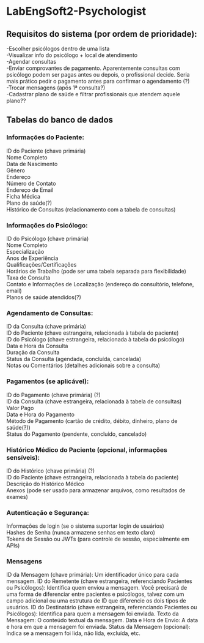# LabEngSoft2-Psychologist 

## Requisitos do sistema (por ordem de prioridade):  
-Escolher psicólogos dentro de uma lista  
-Visualizar info do psicólogo + local de atendimento  
-Agendar consultas  
-Enviar comprovantes de pagamento. Aparentemente consultas com psicólogo podem ser pagas antes ou depois, o profissional decide. Seria mais prático pedir o pagamento antes para confirmar o agendamento (?)  
-Trocar mensagens (após 1ª consulta?)  
-Cadastrar plano de saúde e filtrar profissionais que atendem aquele plano??  

## Tabelas do banco de dados

### Informações do Paciente:  
ID do Paciente (chave primária)  
Nome Completo  
Data de Nascimento  
Gênero  
Endereço  
Número de Contato  
Endereço de Email  
Ficha Médica  
Plano de saúde(?)  
Histórico de Consultas (relacionamento com a tabela de consultas)  

### Informações do Psicólogo:  
ID do Psicólogo (chave primária)  
Nome Completo  
Especialização  
Anos de Experiência  
Qualificações/Certificações  
Horários de Trabalho (pode ser uma tabela separada para flexibilidade)  
Taxa de Consulta  
Contato e Informações de Localização (endereço do consultório, telefone, email)  
Planos de saúde atendidos(?)  

### Agendamento de Consultas:  
ID da Consulta (chave primária)  
ID do Paciente (chave estrangeira, relacionada à tabela do paciente)  
ID do Psicólogo (chave estrangeira, relacionada à tabela do psicólogo)  
Data e Hora da Consulta  
Duração da Consulta  
Status da Consulta (agendada, concluída, cancelada)  
Notas ou Comentários (detalhes adicionais sobre a consulta)  

### Pagamentos (se aplicável):  
ID do Pagamento (chave primária) (?)  
ID da Consulta (chave estrangeira, relacionada à tabela de consultas)  
Valor Pago  
Data e Hora do Pagamento  
Método de Pagamento (cartão de crédito, débito, dinheiro, plano de saúde(?))  
Status do Pagamento (pendente, concluído, cancelado)  

### Histórico Médico do Paciente (opcional, informações sensíveis):  
ID do Histórico (chave primária) (?)  
ID do Paciente (chave estrangeira, relacionada à tabela do paciente)  
Descrição do Histórico Médico  
Anexos (pode ser usado para armazenar arquivos, como resultados de exames)  

### Autenticação e Segurança:  
Informações de login (se o sistema suportar login de usuários)  
Hashes de Senha (nunca armazene senhas em texto claro)  
Tokens de Sessão ou JWTs (para controle de sessão, especialmente em APIs)  

### Mensagens
ID da Mensagem (chave primária): Um identificador único para cada mensagem.
ID do Remetente (chave estrangeira, referenciando Pacientes ou Psicólogos): Identifica quem enviou a mensagem. Você precisará de uma forma de diferenciar entre pacientes e psicólogos, talvez com um campo adicional ou uma estrutura de ID que diferencie os dois tipos de usuários.
ID do Destinatário (chave estrangeira, referenciando Pacientes ou Psicólogos): Identifica para quem a mensagem foi enviada.
Texto da Mensagem: O conteúdo textual da mensagem.
Data e Hora de Envio: A data e hora em que a mensagem foi enviada.
Status da Mensagem (opcional): Indica se a mensagem foi lida, não lida, excluída, etc.
